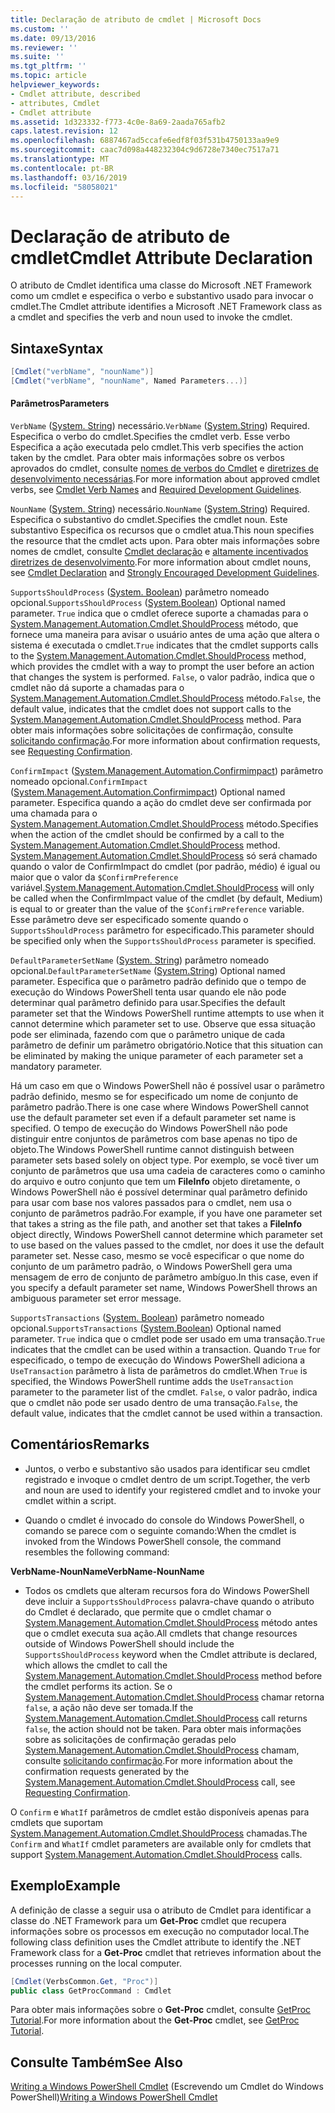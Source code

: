 ```yaml
---
title: Declaração de atributo de cmdlet | Microsoft Docs
ms.custom: ''
ms.date: 09/13/2016
ms.reviewer: ''
ms.suite: ''
ms.tgt_pltfrm: ''
ms.topic: article
helpviewer_keywords:
- Cmdlet attribute, described
- attributes, Cmdlet
- Cmdlet attribute
ms.assetid: 1d323332-f773-4c0e-8a69-2aada765afb2
caps.latest.revision: 12
ms.openlocfilehash: 6887467ad5ccafe6edf8f03f531b4750133aa9e9
ms.sourcegitcommit: caac7d098a448232304c9d6728e7340ec7517a71
ms.translationtype: MT
ms.contentlocale: pt-BR
ms.lasthandoff: 03/16/2019
ms.locfileid: "58058021"
---
```

# <a name="cmdlet-attribute-declaration"></a><span data-ttu-id="52f2f-102">Declaração de atributo de cmdlet</span><span class="sxs-lookup"><span data-stu-id="52f2f-102">Cmdlet Attribute Declaration</span></span>

<span data-ttu-id="52f2f-103">O atributo de Cmdlet identifica uma classe do Microsoft .NET Framework como um cmdlet e especifica o verbo e substantivo usado para invocar o cmdlet.</span><span class="sxs-lookup"><span data-stu-id="52f2f-103">The Cmdlet attribute identifies a Microsoft .NET Framework class as a cmdlet and specifies the verb and noun used to invoke the cmdlet.</span></span>

## <a name="syntax"></a><span data-ttu-id="52f2f-104">Sintaxe</span><span class="sxs-lookup"><span data-stu-id="52f2f-104">Syntax</span></span>

```csharp
[Cmdlet("verbName", "nounName")]
[Cmdlet("verbName", "nounName", Named Parameters...)]
```

#### <a name="parameters"></a><span data-ttu-id="52f2f-105">Parâmetros</span><span class="sxs-lookup"><span data-stu-id="52f2f-105">Parameters</span></span>

<span data-ttu-id="52f2f-106">`VerbName` ([System. String](/dotnet/api/System.String)) necessário.</span><span class="sxs-lookup"><span data-stu-id="52f2f-106">`VerbName` ([System.String](/dotnet/api/System.String)) Required.</span></span> <span data-ttu-id="52f2f-107">Especifica o verbo do cmdlet.</span><span class="sxs-lookup"><span data-stu-id="52f2f-107">Specifies the cmdlet verb.</span></span> <span data-ttu-id="52f2f-108">Esse verbo Especifica a ação executada pelo cmdlet.</span><span class="sxs-lookup"><span data-stu-id="52f2f-108">This verb specifies the action taken by the cmdlet.</span></span> <span data-ttu-id="52f2f-109">Para obter mais informações sobre os verbos aprovados do cmdlet, consulte [nomes de verbos do Cmdlet](./approved-verbs-for-windows-powershell-commands.md) e [diretrizes de desenvolvimento necessárias](./required-development-guidelines.md).</span><span class="sxs-lookup"><span data-stu-id="52f2f-109">For more information about approved cmdlet verbs, see [Cmdlet Verb Names](./approved-verbs-for-windows-powershell-commands.md) and [Required Development Guidelines](./required-development-guidelines.md).</span></span>

<span data-ttu-id="52f2f-110">`NounName` ([System. String](/dotnet/api/System.String)) necessário.</span><span class="sxs-lookup"><span data-stu-id="52f2f-110">`NounName` ([System.String](/dotnet/api/System.String)) Required.</span></span> <span data-ttu-id="52f2f-111">Especifica o substantivo do cmdlet.</span><span class="sxs-lookup"><span data-stu-id="52f2f-111">Specifies the cmdlet noun.</span></span> <span data-ttu-id="52f2f-112">Este substantivo Especifica os recursos que o cmdlet atua.</span><span class="sxs-lookup"><span data-stu-id="52f2f-112">This noun specifies the resource that the cmdlet acts upon.</span></span> <span data-ttu-id="52f2f-113">Para obter mais informações sobre nomes de cmdlet, consulte [Cmdlet declaração](./cmdlet-class-declaration.md) e [altamente incentivados diretrizes de desenvolvimento](./strongly-encouraged-development-guidelines.md).</span><span class="sxs-lookup"><span data-stu-id="52f2f-113">For more information about cmdlet nouns, see [Cmdlet Declaration](./cmdlet-class-declaration.md) and [Strongly Encouraged Development Guidelines](./strongly-encouraged-development-guidelines.md).</span></span>

<span data-ttu-id="52f2f-114">`SupportsShouldProcess` ([System. Boolean](/dotnet/api/System.Boolean)) parâmetro nomeado opcional.</span><span class="sxs-lookup"><span data-stu-id="52f2f-114">`SupportsShouldProcess` ([System.Boolean](/dotnet/api/System.Boolean)) Optional named parameter.</span></span> <span data-ttu-id="52f2f-115">`True` indica que o cmdlet oferece suporte a chamadas para o [System.Management.Automation.Cmdlet.ShouldProcess](/dotnet/api/System.Management.Automation.Cmdlet.ShouldProcess) método, que fornece uma maneira para avisar o usuário antes de uma ação que altera o sistema é executada o cmdlet.</span><span class="sxs-lookup"><span data-stu-id="52f2f-115">`True` indicates that the cmdlet supports calls to the [System.Management.Automation.Cmdlet.ShouldProcess](/dotnet/api/System.Management.Automation.Cmdlet.ShouldProcess) method, which provides the cmdlet with a way to prompt the user before an action that changes the system is performed.</span></span> <span data-ttu-id="52f2f-116">`False`, o valor padrão, indica que o cmdlet não dá suporte a chamadas para o [System.Management.Automation.Cmdlet.ShouldProcess](/dotnet/api/System.Management.Automation.Cmdlet.ShouldProcess) método.</span><span class="sxs-lookup"><span data-stu-id="52f2f-116">`False`, the default value, indicates that the cmdlet does not support calls to the [System.Management.Automation.Cmdlet.ShouldProcess](/dotnet/api/System.Management.Automation.Cmdlet.ShouldProcess) method.</span></span> <span data-ttu-id="52f2f-117">Para obter mais informações sobre solicitações de confirmação, consulte [solicitando confirmação](./requesting-confirmation-from-cmdlets.md).</span><span class="sxs-lookup"><span data-stu-id="52f2f-117">For more information about confirmation requests, see [Requesting Confirmation](./requesting-confirmation-from-cmdlets.md).</span></span>

<span data-ttu-id="52f2f-118">`ConfirmImpact` ([System.Management.Automation.Confirmimpact](/dotnet/api/System.Management.Automation.ConfirmImpact)) parâmetro nomeado opcional.</span><span class="sxs-lookup"><span data-stu-id="52f2f-118">`ConfirmImpact` ([System.Management.Automation.Confirmimpact](/dotnet/api/System.Management.Automation.ConfirmImpact)) Optional named parameter.</span></span> <span data-ttu-id="52f2f-119">Especifica quando a ação do cmdlet deve ser confirmada por uma chamada para o [System.Management.Automation.Cmdlet.ShouldProcess](/dotnet/api/System.Management.Automation.Cmdlet.ShouldProcess) método.</span><span class="sxs-lookup"><span data-stu-id="52f2f-119">Specifies when the action of the cmdlet should be confirmed by a call to the [System.Management.Automation.Cmdlet.ShouldProcess](/dotnet/api/System.Management.Automation.Cmdlet.ShouldProcess) method.</span></span> <span data-ttu-id="52f2f-120">[System.Management.Automation.Cmdlet.ShouldProcess](/dotnet/api/System.Management.Automation.Cmdlet.ShouldProcess) só será chamado quando o valor de ConfirmImpact do cmdlet (por padrão, médio) é igual ou maior que o valor da `$ConfirmPreference` variável.</span><span class="sxs-lookup"><span data-stu-id="52f2f-120">[System.Management.Automation.Cmdlet.ShouldProcess](/dotnet/api/System.Management.Automation.Cmdlet.ShouldProcess) will only be called when the ConfirmImpact value of the cmdlet (by default, Medium) is equal to or greater than the value of the `$ConfirmPreference` variable.</span></span> <span data-ttu-id="52f2f-121">Esse parâmetro deve ser especificado somente quando o `SupportsShouldProcess` parâmetro for especificado.</span><span class="sxs-lookup"><span data-stu-id="52f2f-121">This parameter should be specified only when the `SupportsShouldProcess` parameter is specified.</span></span>

<span data-ttu-id="52f2f-122">`DefaultParameterSetName` ([System. String](/dotnet/api/System.String)) parâmetro nomeado opcional.</span><span class="sxs-lookup"><span data-stu-id="52f2f-122">`DefaultParameterSetName` ([System.String](/dotnet/api/System.String)) Optional named parameter.</span></span> <span data-ttu-id="52f2f-123">Especifica que o parâmetro padrão definido que o tempo de execução do Windows PowerShell tenta usar quando ele não pode determinar qual parâmetro definido para usar.</span><span class="sxs-lookup"><span data-stu-id="52f2f-123">Specifies the default parameter set that the Windows PowerShell runtime attempts to use when it cannot determine which parameter set to use.</span></span> <span data-ttu-id="52f2f-124">Observe que essa situação pode ser eliminada, fazendo com que o parâmetro unique de cada parâmetro de definir um parâmetro obrigatório.</span><span class="sxs-lookup"><span data-stu-id="52f2f-124">Notice that this situation can be eliminated by making the unique parameter of each parameter set a mandatory parameter.</span></span>

<span data-ttu-id="52f2f-125">Há um caso em que o Windows PowerShell não é possível usar o parâmetro padrão definido, mesmo se for especificado um nome de conjunto de parâmetro padrão.</span><span class="sxs-lookup"><span data-stu-id="52f2f-125">There is one case where Windows PowerShell cannot use the default parameter set even if a default parameter set name is specified.</span></span> <span data-ttu-id="52f2f-126">O tempo de execução do Windows PowerShell não pode distinguir entre conjuntos de parâmetros com base apenas no tipo de objeto.</span><span class="sxs-lookup"><span data-stu-id="52f2f-126">The Windows PowerShell runtime cannot distinguish between parameter sets based solely on object type.</span></span> <span data-ttu-id="52f2f-127">Por exemplo, se você tiver um conjunto de parâmetros que usa uma cadeia de caracteres como o caminho do arquivo e outro conjunto que tem um **FileInfo** objeto diretamente, o Windows PowerShell não é possível determinar qual parâmetro definido para usar com base nos valores passados para o cmdlet, nem usa o conjunto de parâmetros padrão.</span><span class="sxs-lookup"><span data-stu-id="52f2f-127">For example, if you have one parameter set that takes a string as the file path, and another set that takes a **FileInfo** object directly, Windows PowerShell cannot determine which parameter set to use based on the values passed to the cmdlet, nor does it use the default parameter set.</span></span> <span data-ttu-id="52f2f-128">Nesse caso, mesmo se você especificar o que nome do conjunto de um parâmetro padrão, o Windows PowerShell gera uma mensagem de erro de conjunto de parâmetro ambíguo.</span><span class="sxs-lookup"><span data-stu-id="52f2f-128">In this case, even if you specify a default parameter set name, Windows PowerShell throws an ambiguous parameter set error message.</span></span>

<span data-ttu-id="52f2f-129">`SupportsTransactions` ([System. Boolean](/dotnet/api/System.Boolean)) parâmetro nomeado opcional.</span><span class="sxs-lookup"><span data-stu-id="52f2f-129">`SupportsTransactions` ([System.Boolean](/dotnet/api/System.Boolean)) Optional named parameter.</span></span> <span data-ttu-id="52f2f-130">`True` indica que o cmdlet pode ser usado em uma transação.</span><span class="sxs-lookup"><span data-stu-id="52f2f-130">`True` indicates that the cmdlet can be used within a transaction.</span></span> <span data-ttu-id="52f2f-131">Quando `True` for especificado, o tempo de execução do Windows PowerShell adiciona a `UseTransaction` parâmetro à lista de parâmetros do cmdlet.</span><span class="sxs-lookup"><span data-stu-id="52f2f-131">When `True` is specified, the Windows PowerShell runtime adds the `UseTransaction` parameter to the parameter list of the cmdlet.</span></span> <span data-ttu-id="52f2f-132">`False`, o valor padrão, indica que o cmdlet não pode ser usado dentro de uma transação.</span><span class="sxs-lookup"><span data-stu-id="52f2f-132">`False`, the default value, indicates that the cmdlet cannot be used within a transaction.</span></span>

## <a name="remarks"></a><span data-ttu-id="52f2f-133">Comentários</span><span class="sxs-lookup"><span data-stu-id="52f2f-133">Remarks</span></span>

- <span data-ttu-id="52f2f-134">Juntos, o verbo e substantivo são usados para identificar seu cmdlet registrado e invoque o cmdlet dentro de um script.</span><span class="sxs-lookup"><span data-stu-id="52f2f-134">Together, the verb and noun are used to identify your registered cmdlet and to invoke your cmdlet within a script.</span></span>

- <span data-ttu-id="52f2f-135">Quando o cmdlet é invocado do console do Windows PowerShell, o comando se parece com o seguinte comando:</span><span class="sxs-lookup"><span data-stu-id="52f2f-135">When the cmdlet is invoked from the Windows PowerShell console, the command resembles the following command:</span></span>

<span data-ttu-id="52f2f-136">**VerbName-NounName**</span><span class="sxs-lookup"><span data-stu-id="52f2f-136">**VerbName-NounName**</span></span>

- <span data-ttu-id="52f2f-137">Todos os cmdlets que alteram recursos fora do Windows PowerShell deve incluir a `SupportsShouldProcess` palavra-chave quando o atributo do Cmdlet é declarado, que permite que o cmdlet chamar o [System.Management.Automation.Cmdlet.ShouldProcess](/dotnet/api/System.Management.Automation.Cmdlet.ShouldProcess) método antes que o cmdlet executa sua ação.</span><span class="sxs-lookup"><span data-stu-id="52f2f-137">All cmdlets that change resources outside of Windows PowerShell should include the `SupportsShouldProcess` keyword when the Cmdlet attribute is declared, which allows the cmdlet to call the [System.Management.Automation.Cmdlet.ShouldProcess](/dotnet/api/System.Management.Automation.Cmdlet.ShouldProcess) method before the cmdlet performs its action.</span></span> <span data-ttu-id="52f2f-138">Se o [System.Management.Automation.Cmdlet.ShouldProcess](/dotnet/api/System.Management.Automation.Cmdlet.ShouldProcess) chamar retorna `false`, a ação não deve ser tomada.</span><span class="sxs-lookup"><span data-stu-id="52f2f-138">If the [System.Management.Automation.Cmdlet.ShouldProcess](/dotnet/api/System.Management.Automation.Cmdlet.ShouldProcess) call returns `false`, the action should not be taken.</span></span> <span data-ttu-id="52f2f-139">Para obter mais informações sobre as solicitações de confirmação geradas pelo [System.Management.Automation.Cmdlet.ShouldProcess](/dotnet/api/System.Management.Automation.Cmdlet.ShouldProcess) chamam, consulte [solicitando confirmação](./requesting-confirmation-from-cmdlets.md).</span><span class="sxs-lookup"><span data-stu-id="52f2f-139">For more information about the confirmation requests generated by the [System.Management.Automation.Cmdlet.ShouldProcess](/dotnet/api/System.Management.Automation.Cmdlet.ShouldProcess) call, see [Requesting Confirmation](./requesting-confirmation-from-cmdlets.md).</span></span>

<span data-ttu-id="52f2f-140">O `Confirm` e `WhatIf` parâmetros de cmdlet estão disponíveis apenas para cmdlets que suportam [System.Management.Automation.Cmdlet.ShouldProcess](/dotnet/api/System.Management.Automation.Cmdlet.ShouldProcess) chamadas.</span><span class="sxs-lookup"><span data-stu-id="52f2f-140">The `Confirm` and `WhatIf` cmdlet parameters are available only for cmdlets that support [System.Management.Automation.Cmdlet.ShouldProcess](/dotnet/api/System.Management.Automation.Cmdlet.ShouldProcess) calls.</span></span>

## <a name="example"></a><span data-ttu-id="52f2f-141">Exemplo</span><span class="sxs-lookup"><span data-stu-id="52f2f-141">Example</span></span>

<span data-ttu-id="52f2f-142">A definição de classe a seguir usa o atributo de Cmdlet para identificar a classe do .NET Framework para um **Get-Proc** cmdlet que recupera informações sobre os processos em execução no computador local.</span><span class="sxs-lookup"><span data-stu-id="52f2f-142">The following class definition uses the Cmdlet attribute to identify the .NET Framework class for a **Get-Proc** cmdlet that retrieves information about the processes running on the local computer.</span></span>

```csharp
[Cmdlet(VerbsCommon.Get, "Proc")]
public class GetProcCommand : Cmdlet
```

<span data-ttu-id="52f2f-143">Para obter mais informações sobre o **Get-Proc** cmdlet, consulte [GetProc Tutorial](./getproc-tutorial.md).</span><span class="sxs-lookup"><span data-stu-id="52f2f-143">For more information about the **Get-Proc** cmdlet, see [GetProc Tutorial](./getproc-tutorial.md).</span></span>

## <a name="see-also"></a><span data-ttu-id="52f2f-144">Consulte Também</span><span class="sxs-lookup"><span data-stu-id="52f2f-144">See Also</span></span>

<span data-ttu-id="52f2f-145">[Writing a Windows PowerShell Cmdlet](./writing-a-windows-powershell-cmdlet.md) (Escrevendo um Cmdlet do Windows PowerShell)</span><span class="sxs-lookup"><span data-stu-id="52f2f-145">[Writing a Windows PowerShell Cmdlet](./writing-a-windows-powershell-cmdlet.md)</span></span>
